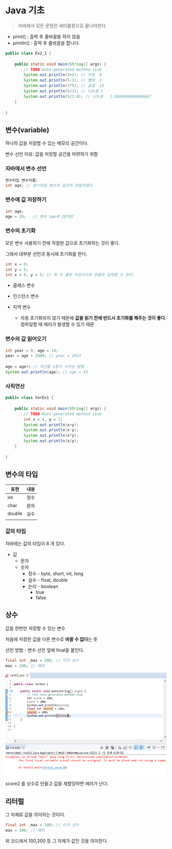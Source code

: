 # Java 기초

> 자바에서 모든 문장은 세미콜론으로 끝나야한다.

- print() : 출력 후 줄바꿈을 하지 않음
- println() : 출력 후 줄바꿈을 합니다.



```java
public class Ex2_1 {

	public static void main(String[] args) {
		// TODO Auto-generated method stub
		System.out.println(3+5); // 덧셈	8
		System.out.println(5-3); // 뺄셈	2
		System.out.println(3*5); // 곱셈	15
		System.out.println(5/3); // 나눗셈	1
		System.out.println(5/3.0); // 나눗셈	1.6666666666666667
	}

}
```



## 변수(variable)

하나의 값을 저장할 수 있는 메모리 공간이다.

변수 선언 이유: 값을 저장할 공간을 마련하기 위함

### 자바에서 변수 선언

```java
변수타입 변수이름;
int age; // 정수타입 변수의 공간이 만들어졌다.
```



### 변수에 값 저장하기

```java
int age;	
age = 28;	// 변수 age에 28저장
```



### 변수의 초기화

모든 변수 사용하기 전에 적절한 값으로 초기화하는 것이 좋다.

그래서 대부분 선언과 동시에 초기화를 한다.

```java
int x = 0;
int y = 5;
int x = 0, y = 5; // 위 두 줄은 이런식으로 한줄로 입력할 수 있다.
```

- 클래스 변수 

- 인스턴스 변수

- 지역 변수 
  - 자동 초기화되지 않기 때문에 **값을 읽기 전에 반드시 초기화를 해주는 것이 좋다.**
    컴파일할 때 에러가 발생할 수 있기 때문

### 변수의 값 읽어오기

```java
int year = 0, age = 14;
year = age + 2000; // year = 2014

age = age+1 // 자신을 1증가 시키는 방법 
System.out.println(age); // age = 15
```



### 사칙연산

```java
public class VarEx1 {

	public static void main(String[] args) {
		// TODO Auto-generated method stub
		int x = 4, y = 2;
		System.out.println(x+y);
		System.out.println(x-y);
		System.out.println(x*y);
		System.out.println(x/y);
	}

}
```



## 변수의 타입

| 표현   | 내용 |
| ------ | ---- |
| int    | 정수 |
| char   | 문자 |
| double | 실수 |
|        |      |



### 값의 타입

자바에는 값의 타입이 8 개 있다. 

- 값
  - 문자
  - 숫자
    - 정수 - byte, short, int, long
    - 실수 - float, double
    - 논리 - boolean
      - true
      - false

## 상수

값을 한번만 저장할 수 있는 변수

처음에 저장한 값을 다른 변수로 **바꿀 수 없다**는 뜻

선언 방법 - 변수 선언 앞에 final을 붙인다.

```java
final int _max = 100; // 이거 상수
max = 200; // 에러
```

![image-20230215182924717](Java%EA%B8%B0%EC%B4%88.assets/image-20230215182924717.png)

score2 를 상수로 만들고 값을 재할당하면 에러가 난다.



## 리터럴

그 자체로 값을 의미하는 것이다.

```java
final int _max = 100; // 이거 상수
max = 200; // 에러
```

위 코드에서 100,200 등 그 자체가 값인 것을 의미한다.